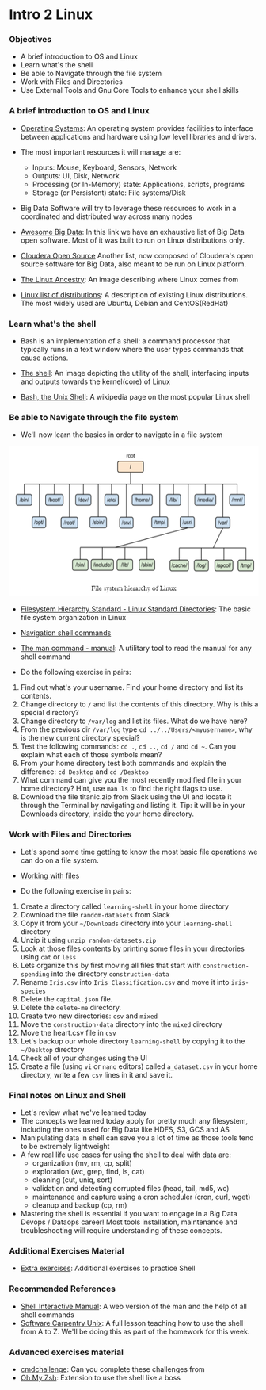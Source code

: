 # Intro 2 Linux

### Objectives
* A brief introduction to OS and Linux
* Learn what's the shell
* Be able to Navigate through the file system
* Work with Files and Directories
* Use External Tools and Gnu Core Tools to enhance your shell skills

### A brief introduction to OS and Linux
* [Operating Systems](https://en.wikipedia.org/wiki/Operating_system): An operating system provides facilities to interface between applications and hardware using low level libraries and drivers.
* The most important resources it will manage are:
  * Inputs: Mouse, Keyboard, Sensors, Network
  * Outputs: UI, Disk, Network 
  * Processing (or In-Memory) state: Applications, scripts, programs
  * Storage (or Persistent) state: File systems/Disk
  
* Big Data Software will try to leverage these resources to work in a coordinated and distributed way across many nodes
* [Awesome Big Data](https://github.com/onurakpolat/awesome-bigdata): In this link we have an exhaustive list of Big Data open software. Most of it was built to run on Linux distributions only.
* [Cloudera Open Source](https://www.cloudera.com/products/open-source/apache-hadoop/key-cdh-components.html) Another list, now composed of Cloudera's open source software for Big Data, also meant to be run on Linux platform.
* [The Linux Ancestry](https://en.wikipedia.org/wiki/Unix#/media/File:Unix_history-simple.svg): An image describing where Linux comes from
* [Linux list of distributions](https://en.wikipedia.org/wiki/List_of_Linux_distributions): A description of existing Linux distributions. The most widely used are Ubuntu, Debian and CentOS(RedHat)

### Learn what's the shell
* Bash is an implementation of a shell: a command processor that typically runs in a text window where the user types commands that cause actions.

* [The shell](./bash-git-files/shell.png): An image depicting the utility of the shell, interfacing inputs and outputs towards the kernel(core) of Linux
* [Bash, the Unix Shell](https://en.wikipedia.org/wiki/Bash_(Unix_shell)): A wikipedia page on the most popular Linux shell

### Be able to Navigate through the file system
* We'll now learn the basics in order to navigate in a file system

![](bash-git-files/fshierarchy.png)

* [Filesystem Hierarchy Standard - Linux Standard Directories](https://en.wikipedia.org/wiki/Filesystem_Hierarchy_Standard): The basic file system organization in Linux
* [Navigation shell commands](https://github.com/cce-bigdataintro-1160/CEBD-1160-fall-2019-code/blob/master/class2-notebook/2-navigation_shell_commands.sh)
* [The man command - manual](http://www.linfo.org/man.html): A utilitary tool to read the manual for any shell command

* Do the following exercise in pairs:
1. Find out what's your username. Find your home directory and list its contents.
2. Change directory to `/` and list the contents of this directory. Why is this a special directory?
3. Change directory to `/var/log` and list its files. What do we have here?
4. From the previous dir `/var/log` type `cd ../../Users/<myusername>`, why is the new current directory special?
5. Test the following commands: `cd .`, `cd ..`, `cd /` and  `cd ~`. Can you explain what each of those symbols mean?
6. From your home directory test both commands and explain the difference: `cd Desktop` and `cd /Desktop`
7. What command can give you the most recently modified file in your home directory? Hint, use `man ls` to find the right flags to use.
8. Download the file titanic.zip from Slack using the UI and locate it through the Terminal by navigating and listing it. Tip: it will be in your Downloads directory, inside the your home directory.

### Work with Files and Directories
* Let's spend some time getting to know the most basic file operations we can do on a file system.
* [Working with files](https://github.com/cce-bigdataintro-1160/CEBD-1160-fall-2019-code/blob/master/class2-notebook/3-files_dirs_shell_commands.sh)

* Do the following exercise in pairs:
1. Create a directory called `learning-shell` in your home directory
2. Download the file `random-datasets` from Slack
3. Copy it from your `~/Downloads` directory into your `learning-shell` directory
4. Unzip it using `unzip random-datasets.zip`
5. Look at those files contents by printing some files in your directories using `cat` or `less`
6. Lets organize this by first moving all files that start with `construction-spending` into the directory `construction-data`
7. Rename `Iris.csv` into `Iris_Classification.csv` and move it into `iris-species`
8. Delete the `capital.json` file.
9. Delete the `delete-me` directory.
10. Create two new directories: `csv` and `mixed`
11. Move the `construction-data` directory into the `mixed` directory
12. Move the heart.csv file in `csv`
13. Let's backup our whole directory `learning-shell` by copying it to the `~/Desktop` directory
14. Check all of your changes using the UI
15. Create a file (using `vi` or `nano` editors) called `a_dataset.csv` in your home directory, write a few `csv` lines in it and save it.

### Final notes on Linux and Shell
* Let's review what we've learned today
* The concepts we learned today apply for pretty much any filesystem, including the ones used for Big Data like HDFS, S3, GCS and AS
* Manipulating data in shell can save you a lot of time as those tools tend to be extremely lightweight
* A few real life use cases for using the shell to deal with data are:
  - organization (mv, rm, cp, split)
  - exploration (wc, grep, find, ls, cat)
  - cleaning (cut, uniq, sort)
  - validation and detecting corrupted files (head, tail, md5, wc)
  - maintenance and capture using a cron scheduler (cron, curl, wget)
  - cleanup and backup (cp, rm)
* Mastering the shell is essential if you want to engage in a Big Data Devops / Dataops career! Most tools installation, maintenance and troubleshooting will require understanding of these concepts.

### Additional Exercises Material
* [Extra exercises](./2-bash-exercises.md): Additional exercises to practice Shell

### Recommended References
* [Shell Interactive Manual](https://explainshell.com/): A web version of the man and the help of all shell commands
* [Software Carpentry Unix](https://swcarpentry.github.io/shell-novice/): A full lesson teaching how to use the shell from A to Z. We'll be doing this as part of the homework for this week.

### Advanced exercises material
* [cmdchallenge](https://cmdchallenge.com/): Can you complete these challenges from 
* [Oh My Zsh](https://ohmyz.sh/): Extension to use the shell like a boss
